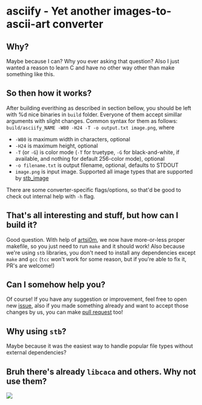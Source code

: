 # asciify - Yet another images-to-ascii-art converter

## Why?
Maybe because I can? Why you ever asking that question?
Also I just wanted a reason to learn C and have no other way other than
make something like this.

## So then how it works?
After building everithing as described in section bellow, you should be
left with %d nice binaries in `build` folder. Everyone of them accept
simillar arguments with slight changes. Common syntax for them as follows:
`build/asciify_NAME -W80 -H24 -T -o output.txt image.png`, where
 * `-W80` is maximum width in characters, optional
 * `-H24` is maximum height, optional
 * `-T` (or `-G`) is color mode (`-T` for truetype, `-G` for black-and-white,
    if available, and nothing for default 256-color mode), optional
 * `-o filename.txt` is output filename, optional, defaults to STDOUT
 * `image.png` is input image. Supported all image types that are supported
    by [stb_image](https://github.com/nothings/stb/blob/master/stb_image.h)

There are some converter-specific flags/options, so that'd be good to check
out internal help with `-h` flag.

## That's all interesting and stuff, but how can I build it?
Good question. With help of [artsi0m](https://github.com/artsi0m), we now have
more-or-less proper makefile, so you just need to run `make` and it should work!
Also because we're using `stb` libraries, you don't need to install any
dependencies except `make` and `gcc` (`tcc` won't work for some reason, but if
you're able to fix it, PR's are welcome!)

## Can I somehow help you?
Of course! If you have any suggestion or improvement, feel free to open
new [issue](https://github.com/hatkidchan/asciify/issues), also if you made
something already and want to accept those changes by us, you can make
[pull request](https://github.com/hatkidchan/asciify/compare) too!

## Why using `stb`?
Maybe because it was the easiest way to handle popular file types without
external dependencies?

## Bruh there's already `libcaca` and others. Why not use them?
<img src="https://i.imgur.com/dB0RFur.png">
